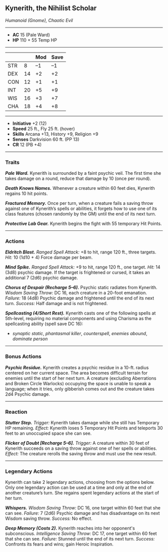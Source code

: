 ## Kynerith, the Nihilist Scholar  
*Humanoid (Gnome), Chaotic Evil*  
___  
- **AC** 15 (Pale Ward)  
- **HP** 110 + 55 Temp HP
___  
|     |    | Mod | Save |
|-----|----|-----|------|
| STR | 8  | –1  | –1   |
| DEX | 14 | +2  | +2   |
| CON | 12 | +1  | +1   |
| INT | 20 | +5  | +9   |
| WIS | 16 | +3  | +7   |
| CHA | 18 | +4  | +8   |
___  
- **Initiative** +2 (12)  
- **Speed** 25 ft., Fly 25 ft. (hover)  
- **Skills** Arcana +13, History +9, Religion +9  
- **Senses** Darkvision 60 ft. (PP 13)  
- **CR** 12 (PB +4)  
___  

### Traits

***Pale Ward.*** Kynerith is surrounded by a faint psychic veil. The first time she takes damage on a round, reduce that damage by 10 (once per round).

***Death Knows Names.*** Whenever a creature within 60 feet dies, Kynerith regains 10 hit points.

***Fractured Memory.*** Once per turn, when a creature fails a saving throw against one of Kynerith’s spells or abilities, it forgets how to use one of its class features (chosen randomly by the GM) until the end of its next turn.

***Protective Lab Gear.*** Kynerith begins the fight with 55 temporary Hit Points.

---

### Actions

***Eldritch Blast.*** *Ranged Spell Attack:* +8 to hit, range 120 ft., three targets. *Hit:* 10 (1d10 + 4) Force damage per beam.

***Mind Spike.*** *Ranged Spell Attack:* +9 to hit, range 120 ft., one target. *Hit:* 14 (3d8) psychic damage. If the target is frightened or cursed, it takes an additional 7 (2d6) psychic damage.

***Chorus of Despair (Recharge 5–6).*** Psychic static radiates from Kynerith. _Wisdom Saving Throw:_ DC 16, each creature in a 20-foot emanation. _Failure:_ 18 (4d8) Psychic damage and frightened until the end of its next turn. _Success:_ Half damage and is not frightened.

***Spellcasting (4/Short Rest).*** Kynerith casts one of the following spells at 5th-level, requiring no material components and using Charisma as the spellcasting ability (spell save DC 16):
- *synaptic static*, *phantasmal killer*, *counterspell*, *enemies abound*, *dominate person*

---

### Bonus Actions

***Psychic Residue.*** Kynerith creates a psychic residue in a 10-ft. radius centered on her current space. The area becomes difficult terrain for enemies until the start of her next turn. A creature (excluding Aberrations and Broken Circle Warlocks) occupying the space is unable to speak a language; when it tries, only gibberish comes out and the creature takes 2d4 Psychic damage.

---

### Reaction

***Stutter Step.*** _Trigger:_ Kynerith takes damage while she still has Temporary HP remaining. _Effect:_ Kynerith loses 5 Temporary Hit Points and teleports 30 feet to an unoccupied space she can see.

***Flicker of Doubt [Recharge 5–6].*** _Trigger:_ A creature within 30 feet of Kynerith succeeds on a saving throw against one of her spells or abilities. _Effect:_ The creature rerolls the saving throw and must use the new result.

---

### Legendary Actions

Kynerith can take 2 legendary actions, choosing from the options below. Only one legendary action can be used at a time and only at the end of another creature’s turn. She regains spent legendary actions at the start of her turn.

***Whispers.*** _Wisdom Saving Throw:_ DC 16, one target within 60 feet that she can see. _Failure:_ 7 (2d6) Psychic damage and has disadvantage on its next Wisdom saving throw. _Success:_ No effect.

***Deep Memory (Costs 2).*** Kynerith reaches into her opponent's subconscious. _Intelligence Saving Throw:_ DC 17, one target within 60 feet that she can see. _Failure:_ Stunned until the end of its next turn. _Success:_ Confronts its fears and wins; gain Heroic Inspiration.
